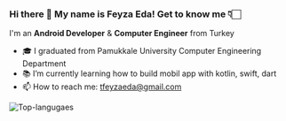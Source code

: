 ### Hi there 👋 My name is Feyza Eda! Get to know me 👇🏻

I'm an **Android Developer** & **Computer Engineer** from Turkey

- 🎓 I graduated from Pamukkale University Computer Engineering Department
- 📚 I’m currently learning how to build mobil app with kotlin, swift, dart 
- 📫 How to reach me: tfeyzaeda@gmail.com

![Top-langugaes](https://github-readme-stats.vercel.app/api/top-langs/?username=feyzaeda&layout=compact&show_icons=true&theme=radical)

<!--
**feyzaeda/feyzaeda** is a ✨ _special_ ✨ repository because its `README.md` (this file) appears on your GitHub profile.

Here are some ideas to get you started:

- 🔭 I’m currently working on ...
- 🌱 I’m currently learning ...
- 👯 I’m looking to collaborate on ...
- 🤔 I’m looking for help with ...
- 💬 Ask me about ...
- 📫 How to reach me: ...
- 😄 Pronouns: ...
- ⚡ Fun fact: ...
-->

